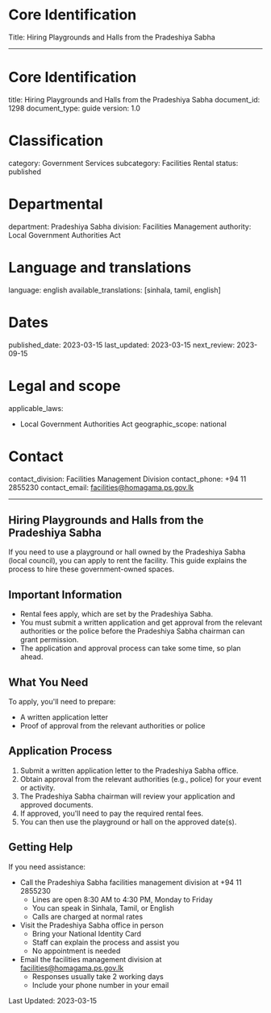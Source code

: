 # Core Identification
Title: Hiring Playgrounds and Halls from the Pradeshiya Sabha

---
# Core Identification
title: Hiring Playgrounds and Halls from the Pradeshiya Sabha
document_id: 1298
document_type: guide
version: 1.0

# Classification
category: Government Services
subcategory: Facilities Rental
status: published

# Departmental
department: Pradeshiya Sabha
division: Facilities Management
authority: Local Government Authorities Act

# Language and translations
language: english
available_translations: [sinhala, tamil, english]

# Dates
published_date: 2023-03-15
last_updated: 2023-03-15
next_review: 2023-09-15

# Legal and scope
applicable_laws:
 - Local Government Authorities Act
geographic_scope: national

# Contact
contact_division: Facilities Management Division
contact_phone: +94 11 2855230
contact_email: facilities@homagama.ps.gov.lk

---

## Hiring Playgrounds and Halls from the Pradeshiya Sabha

If you need to use a playground or hall owned by the Pradeshiya Sabha (local council), you can apply to rent the facility. This guide explains the process to hire these government-owned spaces.

## Important Information

- Rental fees apply, which are set by the Pradeshiya Sabha.
- You must submit a written application and get approval from the relevant authorities or the police before the Pradeshiya Sabha chairman can grant permission.
- The application and approval process can take some time, so plan ahead.

## What You Need

To apply, you'll need to prepare:
- A written application letter
- Proof of approval from the relevant authorities or police

## Application Process

1. Submit a written application letter to the Pradeshiya Sabha office.
2. Obtain approval from the relevant authorities (e.g., police) for your event or activity.
3. The Pradeshiya Sabha chairman will review your application and approved documents.
4. If approved, you'll need to pay the required rental fees.
5. You can then use the playground or hall on the approved date(s).

## Getting Help

If you need assistance:

- Call the Pradeshiya Sabha facilities management division at +94 11 2855230
    - Lines are open 8:30 AM to 4:30 PM, Monday to Friday
    - You can speak in Sinhala, Tamil, or English
    - Calls are charged at normal rates
- Visit the Pradeshiya Sabha office in person
    - Bring your National Identity Card
    - Staff can explain the process and assist you
    - No appointment is needed
- Email the facilities management division at facilities@homagama.ps.gov.lk
    - Responses usually take 2 working days
    - Include your phone number in your email

Last Updated: 2023-03-15